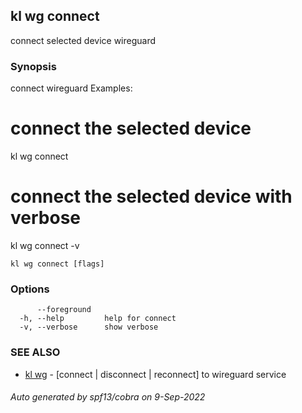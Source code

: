 ## kl wg connect

connect selected device wireguard

### Synopsis

connect wireguard
Examples:
  # connect the selected device
  kl wg connect

  # connect the selected device with verbose
  kl wg connect -v

	

```
kl wg connect [flags]
```

### Options

```
      --foreground   
  -h, --help         help for connect
  -v, --verbose      show verbose
```

### SEE ALSO

* [kl wg](kl_wg.md)	 - [connect | disconnect | reconnect] to wireguard service

###### Auto generated by spf13/cobra on 9-Sep-2022
